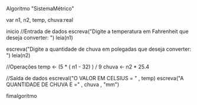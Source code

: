 Algoritmo "SistemaMétrico"

var
   n1, n2, temp, chuva:real
   
inicio
   //Entrada de dados
   escreva("Digite a temperatura em Fahrenheit que deseja converter: ")
   leia(n1)
   
   escreva("Digite a quantidade de chuva em polegadas que deseja converter: ")
   leia(n2)
   
   //Operações
   temp <- (5 * ( n1 - 32) ) / 9
   chuva <- n2 * 25.4
   
   //Saída de dados
   escreval("O VALOR EM CELSIUS = " , temp)
   escreva("A QUANTIDADE DE CHUVA E =" , chuva , "mm")

fimalgoritmo
